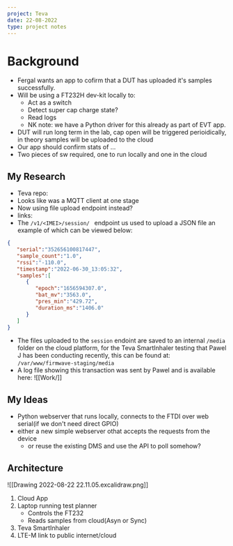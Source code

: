 ```yaml
---
project: Teva
date: 22-08-2022
type: project notes
---
```


# Background
- Fergal wants an app to cofirm that a DUT has uploaded it's samples successfully. 
- Will be using a FT232H dev-kit locally to:
	- Act as a switch
	- Detect super cap charge state?
	- Read logs
	- NK note: we have a Python driver for this already as part of EVT app. 
- DUT will run long term in the lab, cap open will be triggered perioidically, in theory samples will be uploaded to the cloud 
- Our app should confirm stats of ...
- Two pieces of sw required, one to run locally and one in the cloud


## My Research
 - Teva repo:
 - Looks like was a MQTT client at one stage
 - Now using file upload endpoint instead?
 - links:
 - The `/v1/<IMEI>/session/ ` endpoint us used to upload a JSON file an example of which can be viewed below:
``` JSON
{
   "serial":"352656100817447",
   "sample_count":"1.0",
   "rssi":"-110.0",
   "timestamp":"2022-06-30_13:05:32",
   "samples":[
      {
         "epoch":"1656594307.0",
         "bat_mv":"3563.0",
         "pres_min":"429.72",
         "duration_ms":"1406.0"
      }
   ]
}
```
- The files uploaded to the `session` endoint are saved to an internal `/media` folder on the cloud platform, for the Teva SmartInhaler testing that Pawel J has been conducting recently, this can be found at: `/var/www/firmwave-staging/media` 
- A log file showing this transaction was sent by Pawel and is available here: ![[Work/]]


## My Ideas
- Python webserver that runs locally, connects to the FTDI over web serial(if we don't need direct GPIO)
- either a new simple webserver othat accepts the requests from the device
	- or reuse the existing DMS and use the API to poll somehow? 

## Architecture

![[Drawing 2022-08-22 22.11.05.excalidraw.png]]

1. Cloud App
2. Laptop running test planner
	- Controls the FT232
	- Reads samples from cloud(Asyn or Sync)
3. Teva SmartInhaler 
4. LTE-M link to public internet/cloud